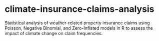 # climate-insurance-claims-analysis
Statistical analysis of weather-related property insurance claims using Poisson, Negative Binomial, and Zero-Inflated models in R to assess the impact of climate change on claim frequencies.
